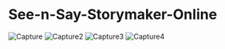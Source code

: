 # See-n-Say-Storymaker-Online
![Capture](https://user-images.githubusercontent.com/92061523/153946073-0ec44f5f-b67c-4c96-b47c-bcffc557bc69.PNG)
![Capture2](https://user-images.githubusercontent.com/92061523/153946076-488286e8-7d5a-4ea0-a1b2-e1114538a136.PNG)
![Capture3](https://user-images.githubusercontent.com/92061523/153946082-b16a517a-9de9-4e8e-8f29-e2e42d93f9ce.PNG)
![Capture4](https://user-images.githubusercontent.com/92061523/153946088-e14f3e67-57dc-4715-8cfb-9a0a489ba073.PNG)
